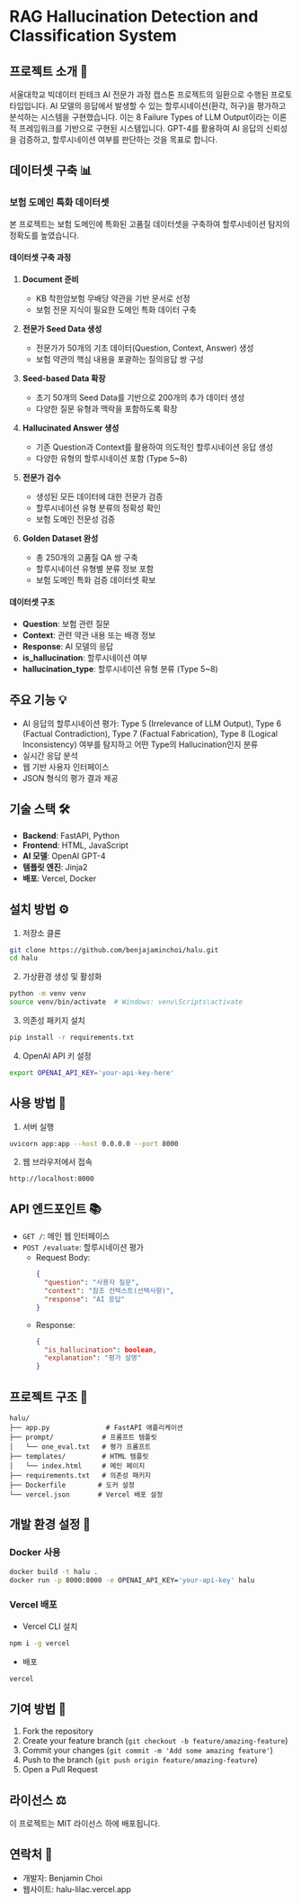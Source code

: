 # RAG Hallucination Detection and Classification System

## 프로젝트 소개 🌟
서울대학교 빅데이터 핀테크 AI 전문가 과정 캡스톤 프로젝트의 일환으로 수행된 프로토타입입니다.
AI 모델의 응답에서 발생할 수 있는 할루시네이션(환각, 허구)을 평가하고 분석하는 시스템을 구현했습니다. 
이는 8 Failure Types of LLM Output이라는 이론적 프레임워크를 기반으로 구현된 시스템입니다.
GPT-4를 활용하여 AI 응답의 신뢰성을 검증하고, 할루시네이션 여부를 판단하는 것을 목표로 합니다.

## 데이터셋 구축 📊
### 보험 도메인 특화 데이터셋
본 프로젝트는 보험 도메인에 특화된 고품질 데이터셋을 구축하여 할루시네이션 탐지의 정확도를 높였습니다.

#### 데이터셋 구축 과정
1. **Document 준비**
   - KB 착한암보험 무배당 약관을 기반 문서로 선정
   - 보험 전문 지식이 필요한 도메인 특화 데이터 구축

2. **전문가 Seed Data 생성**
   - 전문가가 50개의 기초 데이터(Question, Context, Answer) 생성
   - 보험 약관의 핵심 내용을 포괄하는 질의응답 쌍 구성

3. **Seed-based Data 확장**
   - 초기 50개의 Seed Data를 기반으로 200개의 추가 데이터 생성
   - 다양한 질문 유형과 맥락을 포함하도록 확장

4. **Hallucinated Answer 생성**
   - 기존 Question과 Context를 활용하여 의도적인 할루시네이션 응답 생성
   - 다양한 유형의 할루시네이션 포함 (Type 5~8)

5. **전문가 검수**
   - 생성된 모든 데이터에 대한 전문가 검증
   - 할루시네이션 유형 분류의 정확성 확인
   - 보험 도메인 전문성 검증

6. **Golden Dataset 완성**
   - 총 250개의 고품질 QA 쌍 구축
   - 할루시네이션 유형별 분류 정보 포함
   - 보험 도메인 특화 검증 데이터셋 확보

#### 데이터셋 구조
- **Question**: 보험 관련 질문
- **Context**: 관련 약관 내용 또는 배경 정보
- **Response**: AI 모델의 응답
- **is_hallucination**: 할루시네이션 여부
- **hallucination_type**: 할루시네이션 유형 분류 (Type 5~8)

## 주요 기능 💡
- AI 응답의 할루시네이션 평가: Type 5 (Irrelevance of LLM Output), Type 6 (Factual Contradiction), Type 7 (Factual Fabrication), Type 8 (Logical Inconsistency) 여부를 탐지하고 어떤 Type의 Hallucination인지 분류
- 실시간 응답 분석
- 웹 기반 사용자 인터페이스
- JSON 형식의 평가 결과 제공

## 기술 스택 🛠
- **Backend**: FastAPI, Python
- **Frontend**: HTML, JavaScript
- **AI 모델**: OpenAI GPT-4
- **템플릿 엔진**: Jinja2
- **배포**: Vercel, Docker

## 설치 방법 ⚙️
1. 저장소 클론
```bash
git clone https://github.com/benjajaminchoi/halu.git
cd halu
```

2. 가상환경 생성 및 활성화
```bash
python -m venv venv
source venv/bin/activate  # Windows: venv\Scripts\activate
```

3. 의존성 패키지 설치
```bash
pip install -r requirements.txt
```

4. OpenAI API 키 설정
```bash
export OPENAI_API_KEY='your-api-key-here'
```

## 사용 방법 📝
1. 서버 실행
```bash
uvicorn app:app --host 0.0.0.0 --port 8000
```

2. 웹 브라우저에서 접속
```
http://localhost:8000
```

## API 엔드포인트 📚
- `GET /`: 메인 웹 인터페이스
- `POST /evaluate`: 할루시네이션 평가
  - Request Body:
    ```json
    {
      "question": "사용자 질문",
      "context": "참조 컨텍스트(선택사항)",
      "response": "AI 응답"
    }
    ```
  - Response:
    ```json
    {
      "is_hallucination": boolean,
      "explanation": "평가 설명"
    }
    ```

## 프로젝트 구조 📂
```
halu/
├── app.py              # FastAPI 애플리케이션
├── prompt/            # 프롬프트 템플릿
│   └── one_eval.txt   # 평가 프롬프트
├── templates/         # HTML 템플릿
│   └── index.html     # 메인 페이지
├── requirements.txt   # 의존성 패키지
├── Dockerfile        # 도커 설정
└── vercel.json       # Vercel 배포 설정
```

## 개발 환경 설정 🔧
### Docker 사용
```bash
docker build -t halu .
docker run -p 8000:8000 -e OPENAI_API_KEY='your-api-key' halu
```

### Vercel 배포
- Vercel CLI 설치
```bash
npm i -g vercel
```
- 배포
```bash
vercel
```

## 기여 방법 🤝
1. Fork the repository
2. Create your feature branch (`git checkout -b feature/amazing-feature`)
3. Commit your changes (`git commit -m 'Add some amazing feature'`)
4. Push to the branch (`git push origin feature/amazing-feature`)
5. Open a Pull Request

## 라이선스 ⚖️
이 프로젝트는 MIT 라이선스 하에 배포됩니다.

## 연락처 📧
- 개발자: Benjamin Choi
- 웹사이트: halu-lilac.vercel.app
